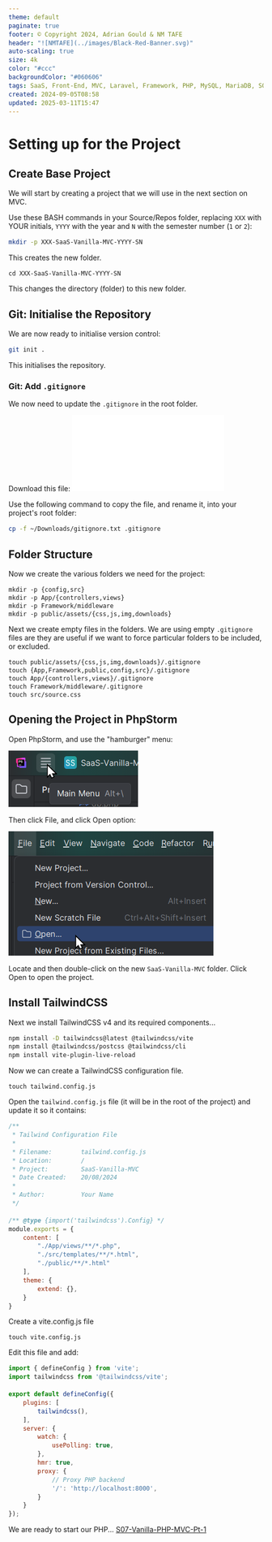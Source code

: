 ```yaml
---
theme: default
paginate: true
footer: © Copyright 2024, Adrian Gould & NM TAFE
header: "![NMTAFE](../images/Black-Red-Banner.svg)"
auto-scaling: true
size: 4k
color: "#ccc"
backgroundColor: "#060606"
tags: SaaS, Front-End, MVC, Laravel, Framework, PHP, MySQL, MariaDB, SQLite, Testing, Unit Testing, Feature Testng, PEST
created: 2024-09-05T08:58
updated: 2025-03-11T15:47
---
```



# Setting up for the Project


## Create Base Project

We will start by creating a project that we will use in the next section on MVC.

Use these BASH  commands in your Source/Repos folder, replacing `XXX` with YOUR initials, `YYYY` with the year and `N` with the semester number (`1` or `2`):

```bash
mkdir -p XXX-SaaS-Vanilla-MVC-YYYY-SN
```
This creates the new folder.

```shell
cd XXX-SaaS-Vanilla-MVC-YYYY-SN
```
This changes the directory (folder) to this new folder.

## Git: Initialise the Repository

We are now ready to initialise version control:

```bash
git init .
```

This initialises the repository.

### Git: Add `.gitignore`

We now need to update the `.gitignore` in the root folder.

Download this file:
![](../session-06/gitignore.txt)

Use the following command to copy the file, and rename it, into your project's root folder:

```bash
cp -f ~/Downloads/gitignore.txt .gitignore
```

## Folder Structure

Now we create the various folders we need for the project:
```shell
mkdir -p {config,src}
mkdir -p App/{controllers,views}
mkdir -p Framework/middleware
mkdir -p public/assets/{css,js,img,downloads}
```

Next we create empty files in the folders. We are using empty `.gitignore` files are they are useful if we want to force particular folders to be included, or excluded.

```shell
touch public/assets/{css,js,img,downloads}/.gitignore
touch {App,Framework,public,config,src}/.gitignore
touch App/{controllers,views}/.gitignore
touch Framework/middleware/.gitignore
touch src/source.css
```


## Opening the Project in PhpStorm

Open PhpStorm, and use the "hamburger" menu:

![Image: Hamburger Icon](../assets/Pasted%20image%2020240827112528.png)

Then click File, and click Open option:

![image: File - Open dialog](../assets/Pasted%20image%2020240827112545.png)

Locate and then double-click on the new `SaaS-Vanilla-MVC` folder. Click Open to open the project.

## Install TailwindCSS

Next we install TailwindCSS v4 and its required components...

```bash
npm install -D tailwindcss@latest @tailwindcss/vite
npm install @tailwindcss/postcss @tailwindcss/cli
npm install vite-plugin-live-reload
```

Now we can create a TailwindCSS configuration file.

```
touch tailwind.config.js
```

Open the `tailwind.config.js` file (it will be in the root of the project) and update it so it contains:

```js
/**
 * Tailwind Configuration File
 *
 * Filename:        tailwind.config.js
 * Location:        /
 * Project:         SaaS-Vanilla-MVC
 * Date Created:    20/08/2024
 *
 * Author:          Your Name
 */

/** @type {import('tailwindcss').Config} */
module.exports = {
    content: [
		"./App/views/**/*.php",  
		"./src/templates/**/*.html",  
		"./public/**/*.html"
	],
    theme: {
        extend: {},
    }
}
```

Create a vite.config.js file

```shell
touch vite.config.js
```

Edit this file and add:

```js
import { defineConfig } from 'vite';  
import tailwindcss from '@tailwindcss/vite';  
  
export default defineConfig({  
    plugins: [  
        tailwindcss(),  
    ],  
    server: {  
        watch: {  
            usePolling: true,  
        },  
        hmr: true,  
        proxy: {  
            // Proxy PHP backend  
            '/': 'http://localhost:8000',  
        }  
    }  
});
```



We are ready to start our PHP... [S07-Vanilla-PHP-MVC-Pt-1](./session-07/S07-Vanilla-PHP-MVC-Pt-1.md)
